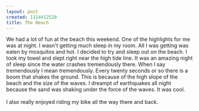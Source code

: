```yaml
--- 
layout: post
created: 1114412520
title: The Beach
---
```

We had a lot of fun at the beach this weekend.  One of the highlights for me was at night.  I wasn't getting much sleep in my room.  All I was getting was eaten by mosquitos and hot.  I decided to try and sleep out on the beach.  I took my towel and slept right near the high tide line.  It was an amazing night of sleep since the water crashes tremendously there.  When I say tremendously I mean tremendously.  Every twenty seconds or so there is a boom that shakes the ground.  This is because of the high slope of the beach and the size of the waves.  I dreampt of earthquakes all night because the sand was shaking under the force of the waves.  It was cool.<br /><br />I also really enjoyed riding my bike all the way there and back.
